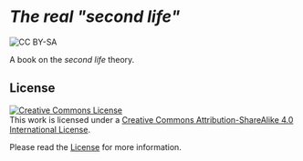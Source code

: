 # *The real "second life"*

![CC BY-SA](https://i.creativecommons.org/l/by-sa/4.0/88x31.png)

A book on the *second life* theory.

## License

<a rel="license" href="http://creativecommons.org/licenses/by-sa/4.0/"><img
alt="Creative Commons License" style="border-width:0"
src="https://i.creativecommons.org/l/by-sa/4.0/88x31.png" /></a><br />This
work is licensed under a <a rel="license"
href="http://creativecommons.org/licenses/by-sa/4.0/">Creative Commons
Attribution-ShareAlike 4.0 International License</a>.

Please read the [License](./LICENSE.md) for more information.
